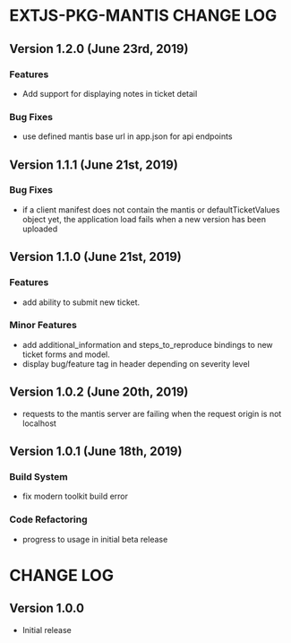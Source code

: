 # EXTJS-PKG-MANTIS CHANGE LOG

## Version 1.2.0 (June 23rd, 2019)

### Features

- Add support for displaying notes in ticket detail

### Bug Fixes

- use defined mantis base url in app.json for api endpoints

## Version 1.1.1 (June 21st, 2019)

### Bug Fixes

- if a client manifest does not contain the mantis or defaultTicketValues object yet, the application load fails when a new version has been uploaded

## Version 1.1.0 (June 21st, 2019)

### Features

- add ability to submit new ticket.

### Minor Features

- add additional_information and steps_to_reproduce bindings to new ticket forms and model.
- display bug/feature tag in header depending on severity level

## Version 1.0.2 (June 20th, 2019)

- requests to the mantis server are failing when the request origin is not localhost

## Version 1.0.1 (June 18th, 2019)

### Build System

- fix modern toolkit build error

### Code Refactoring

- progress to usage in initial beta release

# CHANGE LOG

## Version 1.0.0

- Initial release

